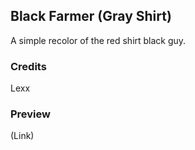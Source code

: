 Black Farmer (Gray Shirt)
--------------------------

A simple recolor of the red shirt black guy.

### Credits
Lexx

### Preview
(Link)